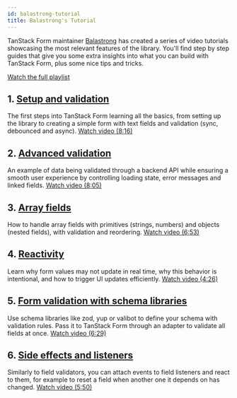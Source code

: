 ```yaml
---
id: balastrong-tutorial
title: Balastrong's Tutorial
---
```


TanStack Form maintainer [Balastrong](https://bsky.app/profile/leonardomontini.dev) has created a series of video tutorials showcasing the most relevant features of the library. You'll find step by step guides that give you some extra insights into what you can build with TanStack Form, plus some nice tips and tricks.

[Watch the full playlist](https://www.youtube.com/playlist?list=PLOQjd5dsGSxInTKUWTxyqSKwZCjDIUs0Y)


## 1. [Setup and validation](https://youtu.be/Pf1qn35bgjs)

The first steps into TanStack Form learning all the basics, from setting up the library to creating a simple form with text fields and validation (sync, debounced and async). [Watch video (8:16)](https://youtu.be/Pf1qn35bgjs)

## 2. [Advanced validation](https://youtu.be/Pys2ExswZT0)

An example of data being validated through a backend API while ensuring a smooth user experience by controlling loading state, error messages and linked fields. [Watch video (8:05)](https://youtu.be/Pys2ExswZT0)

## 3. [Array fields](https://youtu.be/0IPPHdjvrzk)

How to handle array fields with primitives (strings, numbers) and objects (nested fields), with validation and reordering. [Watch video (6:53)](https://youtu.be/0IPPHdjvrzk)

## 4. [Reactivity](https://youtu.be/UXRZvNCnE-s)

Learn why form values may not update in real time, why this behavior is intentional, and how to trigger UI updates efficiently. [Watch video (4:26)](https://youtu.be/UXRZvNCnE-s)

## 5. [Form validation with schema libraries](https://youtu.be/HSboMHfPuZA)

Use schema libraries like zod, yup or valibot to define your schema with validation rules. Pass it to TanStack Form through an adapter to validate all fields at once. [Watch video (6:29)](https://youtu.be/HSboMHfPuZA)

## 6. [Side effects and listeners](https://youtu.be/A-w2IG7DAso)

Similarly to field validators, you can attach events to field listeners and react to them, for example to reset a field when another one it depends on has changed. [Watch video (5:50)](https://youtu.be/A-w2IG7DAso)